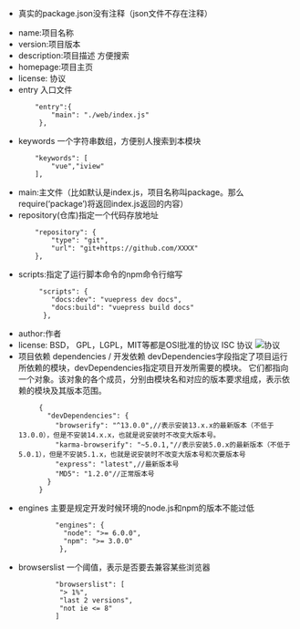 * 真实的package.json没有注释（json文件不存在注释）
- name:项目名称
- version:项目版本
- description:项目描述 方便搜索
- homepage:项目主页
- license: 协议
- entry 入口文件
    ```$xslt
        "entry":{ 
            "main": "./web/index.js"
         },
    ```
- keywords 一个字符串数组，方便别人搜索到本模块
    ```$xslt
        "keywords": [ 
            "vue","iview" 
        ],
    ```
- main:主文件（比如默认是index.js，项目名称叫package。那么require(‘package’)将返回index.js返回的内容）
- repository(仓库)指定一个代码存放地址 
    ```$xslt
        "repository": { 
            "type": "git", 
            "url": "git+https://github.com/XXXX" 
        },
    ```
- scripts:指定了运行脚本命令的npm命令行缩写
    ```$xslt
         "scripts": {
            "docs:dev": "vuepress dev docs",
            "docs:build": "vuepress build docs"
          },
    ```
 - author:作者
- license: BSD， GPL，LGPL，MIT等都是OSI批准的协议 ISC 协议
   ![协议](http://q.huxiaojun.work/xieyi.png "协议")
- 项目依赖 dependencies / 开发依赖 devDependencies字段指定了项目运行所依赖的模块，devDependencies指定项目开发所需要的模块。
  它们都指向一个对象。该对象的各个成员，分别由模块名和对应的版本要求组成，表示依赖的模块及其版本范围。
    ```$xslt
         {
           "devDependencies": {
             "browserify": "^13.0.0",//表示安装13.x.x的最新版本（不低于13.0.0），但是不安装14.x.x，也就是说安装时不改变大版本号。
             "karma-browserify": "~5.0.1,"//表示安装5.0.x的最新版本（不低于5.0.1），但是不安装5.1.x，也就是说安装时不改变大版本号和次要版本号
             "express": "latest",//最新版本号
             "MD5": "1.2.0"//正常版本号
           }
         }
    ```
- engines 主要是规定开发时候环境的node.js和npm的版本不能过低    
    ```$xslt
             "engines": {
               "node": ">= 6.0.0",
               "npm": ">= 3.0.0"
              },
     ```
- browserslist 一个阈值，表示是否要去兼容某些浏览器   
    ```$xslt
             "browserslist": [
              "> 1%",
              "last 2 versions",
              "not ie <= 8"
             ]
     ```  